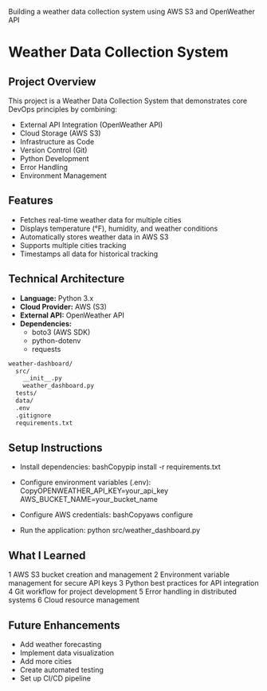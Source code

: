 Building a weather data collection system using AWS S3 and OpenWeather API

# Weather Data Collection System 

## Project Overview
This project is a Weather Data Collection System that demonstrates core DevOps principles by combining:
- External API Integration (OpenWeather API)
- Cloud Storage (AWS S3)
- Infrastructure as Code
- Version Control (Git)
- Python Development
- Error Handling
- Environment Management

## Features
- Fetches real-time weather data for multiple cities
- Displays temperature (°F), humidity, and weather conditions
- Automatically stores weather data in AWS S3
- Supports multiple cities tracking
- Timestamps all data for historical tracking

## Technical Architecture
- **Language:** Python 3.x
- **Cloud Provider:** AWS (S3)
- **External API:** OpenWeather API
- **Dependencies:** 
  - boto3 (AWS SDK)
  - python-dotenv
  - requests

```markdown
weather-dashboard/
  src/
    __init__.py
    weather_dashboard.py
  tests/
  data/
  .env
  .gitignore
  requirements.txt
```
## Setup Instructions

* Install dependencies:
bashCopypip install -r requirements.txt

* Configure environment variables (.env):
CopyOPENWEATHER_API_KEY=your_api_key
AWS_BUCKET_NAME=your_bucket_name

* Configure AWS credentials:
bashCopyaws configure

* Run the application:
python src/weather_dashboard.py

## What I Learned

1 AWS S3 bucket creation and management
2 Environment variable management for secure API keys
3 Python best practices for API integration
4 Git workflow for project development
5 Error handling in distributed systems
6 Cloud resource management

## Future Enhancements

- Add weather forecasting
- Implement data visualization
- Add more cities
- Create automated testing
- Set up CI/CD pipeline
